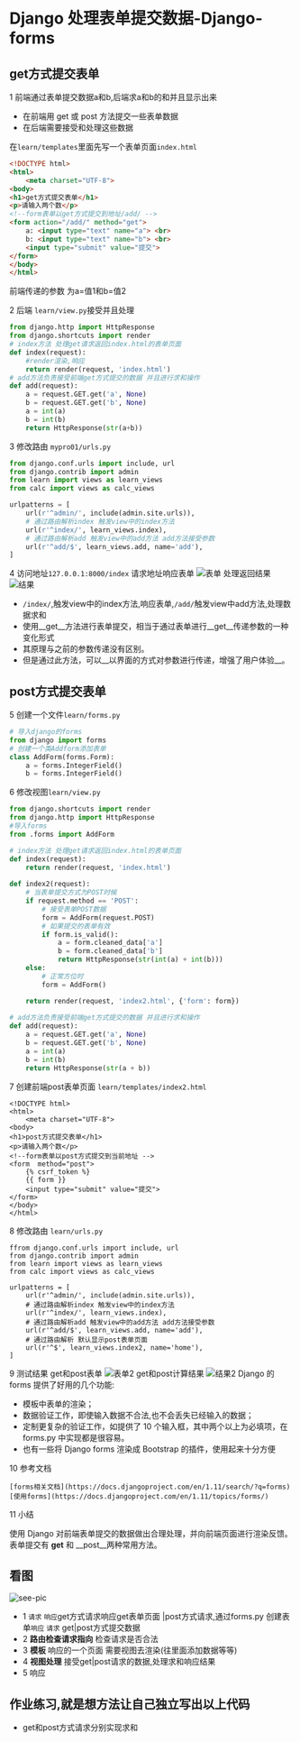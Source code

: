 # Django 处理表单提交数据-Django-forms

## get方式提交表单

1 前端通过表单提交数据a和b,后端求a和b的和并且显示出来

* 在前端用 get 或 post 方法提交一些表单数据
* 在后端需要接受和处理这些数据

在`learn/templates`里面先写一个表单页面`index.html`
```html
<!DOCTYPE html>
<html>
	<meta charset="UTF-8">
<body>
<h1>get方式提交表单</h1>
<p>请输入两个数</p>
<!--form表单以get方式提交到地址/add/ -->
<form action="/add/" method="get">
    a: <input type="text" name="a"> <br>
    b: <input type="text" name="b"> <br>
    <input type="submit" value="提交">
</form>
</body>
</html>
```
前端传递的参数 为a=值1和b=值2

2 后端 `learn/view.py`接受并且处理
```python
from django.http import HttpResponse
from django.shortcuts import render
# index方法 处理get请求返回index.html的表单页面
def index(request):
    #render渲染,响应
    return render(request, 'index.html')
# add方法负责接受前端get方式提交的数据 并且进行求和操作
def add(request):
    a = request.GET.get('a', None)
    b = request.GET.get('b', None)
    a = int(a)
    b = int(b)
    return HttpResponse(str(a+b))
```
3 修改路由 `mypro01/urls.py`
```python
from django.conf.urls import include, url
from django.contrib import admin
from learn import views as learn_views
from calc import views as calc_views

urlpatterns = [
    url(r'^admin/', include(admin.site.urls)),
    # 通过路由解析index 触发view中的index方法
    url(r'^index/', learn_views.index),
    # 通过路由解析add 触发view中的add方法 add方法接受参数
    url(r'^add/$', learn_views.add, name='add'),
]
```

4 访问地址`127.0.0.1:8000/index`
请求地址响应表单
![表单](_images/07-form.png)
处理返回结果
![结果](_images/07-result.png)

* `/index/`,触发view中的index方法,响应表单,`/add/`触发view中add方法,处理数据求和
* 使用__get__方法进行表单提交，相当于通过表单进行__get__传递参数的一种变化形式
* 其原理与之前的参数传递没有区别。
* 但是通过此方法，可以__以界面的方式对参数进行传递，增强了用户体验__。

## post方式提交表单
5 创建一个文件`learn/forms.py`
```python
# 导入django的forms
from django import forms
# 创建一个类Addform添加表单
class AddForm(forms.Form):
    a = forms.IntegerField()
    b = forms.IntegerField()
```
6 修改视图`learn/view.py`
```python
from django.shortcuts import render
from django.http import HttpResponse
#导入forms
from .forms import AddForm

# index方法 处理get请求返回index.html的表单页面
def index(request):
    return render(request, 'index.html')
    
def index2(request):
	# 当表单提交方式为POST时候
    if request.method == 'POST':
      	# 接受表单POST数据
        form = AddForm(request.POST)
        # 如果提交的表单有效
        if form.is_valid():
            a = form.cleaned_data['a']
            b = form.cleaned_data['b']
            return HttpResponse(str(int(a) + int(b)))
    else:
        # 正常方位时
        form = AddForm()

    return render(request, 'index2.html', {'form': form})
    
# add方法负责接受前端get方式提交的数据 并且进行求和操作
def add(request):
    a = request.GET.get('a', None)
    b = request.GET.get('b', None)
    a = int(a)
    b = int(b)
    return HttpResponse(str(a + b))
```
7 创建前端post表单页面 `learn/templates/index2.html`
```
<!DOCTYPE html>
<html>
    <meta charset="UTF-8">
<body>
<h1>post方式提交表单</h1>
<p>请输入两个数</p>
<!--form表单以post方式提交到当前地址 -->
<form  method="post">
    {% csrf_token %}
    {{ form }}
    <input type="submit" value="提交">
</form>
</body>
</html>
```
8 修改路由 `learn/urls.py`
```
ffrom django.conf.urls import include, url
from django.contrib import admin
from learn import views as learn_views
from calc import views as calc_views

urlpatterns = [
    url(r'^admin/', include(admin.site.urls)),
    # 通过路由解析index 触发view中的index方法
    url(r'^index/', learn_views.index),
    # 通过路由解析add 触发view中的add方法 add方法接受参数
    url(r'^add/$', learn_views.add, name='add'),
    # 通过路由解析 默认显示post表单页面
    url(r'^$', learn_views.index2, name='home'),
]
```

9 测试结果
get和post表单
![表单2](_images/07-get-post.png)
get和post计算结果
![结果2](_images/07-result2.png)
Django 的 forms 提供了好用的几个功能:

* 模板中表单的渲染；
* 数据验证工作，即使输入数据不合法,也不会丢失已经输入的数据；
* 定制更复杂的验证工作，如提供了 10 个输入框，其中两个以上为必填项，在 forms.py 中实现都是很容易。
* 也有一些将 Django forms 渲染成 Bootstrap 的插件，使用起来十分方便

10 参考文档
```
[forms相关文档](https://docs.djangoproject.com/en/1.11/search/?q=forms)
[使用forms](https://docs.djangoproject.com/en/1.11/topics/forms/)
```
11 小结

使用 Django 对前端表单提交的数据做出合理处理，并向前端页面进行渲染反馈。表单提交有 __get__ 和 __post__两种常用方法。

## 看图
![see-pic](_images/07-see-pic.png)
* 1 `请求` `响应`get方式请求响应get表单页面 |post方式请求,通过forms.py 创建表单`响应` `请求` get|post方式提交数据
* 2 __路由检查请求指向__ 检查请求是否合法 
* 3 __模板__  响应的一个页面 需要视图去渲染(往里面添加数据等等)
* 4 __视图处理__ 接受get|post请求的数据,处理求和响应结果
* 5 响应

## 作业练习,就是想方法让自己独立写出以上代码
* get和post方式请求分别实现求和